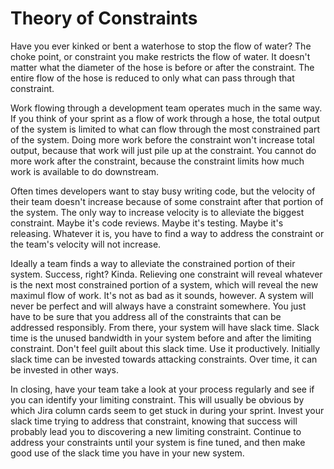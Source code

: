 # Theory of Constraints #

Have you ever kinked or bent a waterhose to stop the flow of water?  The choke point, or constraint you make restricts the flow of water.  It doesn't matter what the diameter of the hose is before or after the constraint.  The entire flow of the hose is reduced to only what can pass through that constraint.

Work flowing through a development team operates much in the same way.  If you think of your sprint as a flow of work through a hose, the total output of the system is limited to what can flow through the most constrained part of the system.  Doing more work before the constraint won't increase total output, because that work will just pile up at the constraint.  You cannot do more work after the constraint, because the constraint limits how much work is available to do downstream.

Often times developers want to stay busy writing code, but the velocity of their team doesn't increase because of some constraint after that portion of the system.  The only way to increase velocity is to alleviate the biggest constraint.  Maybe it's code reviews.  Maybe it's testing.  Maybe it's releasing.  Whatever it is, you have to find a way to address the constraint or the team's velocity will not increase.  

Ideally a team finds a way to alleviate the constrained portion of their system.  Success, right?  Kinda.  Relieving one constraint will reveal whatever is the next most constrained portion of a system, which will reveal the new maximul flow of work.  It's not as bad as it sounds, however.  A system will never be perfect and will always have a constraint somewhere.  You just have to be sure that you address all of the constraints that can be addressed responsibly.  From there, your system will have slack time.  Slack time is the unused bandwidth in your system before and after the limiting constraint.  Don't feel guilt about this slack time.  Use it productively.  Initially slack time can be invested towards attacking constraints.  Over time, it can be invested in other ways.

In closing, have your team take a look at your process regularly and see if you can identify your limiting constraint.  This will usually be obvious by which Jira column cards seem to get stuck in during your sprint.  Invest your slack time trying to address that constraint, knowing that success will probably lead you to discovering a new limiting constraint.  Continue to address your constraints until your system is fine tuned, and then make good use of the slack time you have in your new system.

